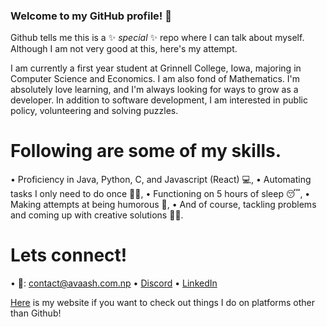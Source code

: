 ### Welcome to my GitHub profile! 👋
 
Github tells me this is a ✨ _special_ ✨ repo where I can talk about myself. Although I am not very good at this, here's my attempt.

I am currently a first year student at Grinnell College, Iowa, majoring in Computer Science and Economics.
I am also fond of Mathematics. I'm absolutely love learning, and I'm always looking for ways to grow as a developer.
In addition to software development, I am interested in public policy, volunteering and solving puzzles.


# Following are some of my skills.
  • Proficiency in Java, Python, C, and Javascript (React) 💻,
  • Automating tasks I only need to do once 👷‍♂️,
  • Functioning on 5 hours of sleep 😴,
  • Making attempts at being humorous 🤭,
  • And of course, tackling problems and coming up with creative solutions 👨‍🎨.


# Lets connect!
  • 💌: [contact@avaash.com.np](mailto:contact@avaash.com.np?subject=Hello%20from%20Github)
  • [Discord](https://discord.com/users/avaashh#8657/)
  • [LinkedIn](https://www.linkedin.com/in/avaash/)
  
[Here](https://avaash.com.np) is my website if you want to check out things I do on platforms other than Github!
